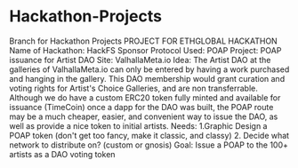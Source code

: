 # Hackathon-Projects
Branch for Hackathon Projects
PROJECT FOR ETHGLOBAL HACKATHON
 Name of Hackathon: HackFS
 Sponsor Protocol Used: POAP
 Project: POAP issuance for Artist DAO
 Site: ValhallaMeta.io
 Idea: The Artist DAO at the galleries of ValhallaMeta.io can 
 only be entered by having a work purchased and hanging in the gallery.
  This DAO membership would grant curation and voting rights for 
  Artist's Choice Galleries, and are non transferrable. Although we 
  do have a custom ERC20 token fully minted and available for 
  issuance (TimeCoin) once a dapp for the DAO was built, the POAP route
  may be a much cheaper, easier, and convenient way to issue the DAO,
   as well as provide a nice token to initial artists.
 Needs: 
 1.Graphic Design a POAP token (don't get too fancy, make it 
 classic, and classy)
 2. Decide what network to distribute on? (custom or gnosis)
 Goal: Issue a POAP to the 100+ artists as a DAO voting token
